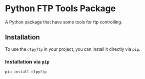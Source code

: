 # Python FTP Tools Package

A Python package that have some tools for ftp controlling.

## Installation

To use the `dtpyftp` in your project, you can install it directly via `pip`.

### Installation via `pip`

```bash
pip install dtpyftp
```
